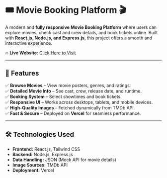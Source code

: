 # 🎟️ Movie Booking Platform 🎬  

A modern and **fully responsive** **Movie Booking Platform** where users can explore movies, check cast and crew details, and book tickets online. Built with **React.js, Node.js, and Express.js**, this project offers a smooth and interactive experience.  

🔥 **Live Website**: [Click Here to Visit](https://movie-booking-platform.vercel.app/)  

---

## 📌 **Features**  
✅ **Browse Movies** – View movie posters, genres, and ratings.  
✅ **Detailed Movie Info** – See cast, crew, release date, and runtime.  
✅ **Booking System** – Select showtimes and book tickets.  
✅ **Responsive UI** – Works across desktops, tablets, and mobile devices.  
✅ **High-Quality Images** – Fetched dynamically from TMDb API.  
✅ **Fast & Secure** – Deployed on **Vercel** for seamless performance.  

---

## 🛠️ **Technologies Used**
- **Frontend:** React.js, Tailwind CSS  
- **Backend:** Node.js, Express.js  
- **Data Handling:** JSON (Mock API for movie details)  
- **Image Sources:** TMDb API  
- **Deployment:** Vercel  


